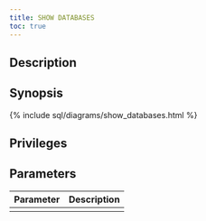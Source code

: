 ```yaml
---
title: SHOW DATABASES
toc: true
---
```


## Description

## Synopsis

{% include sql/diagrams/show_databases.html %}

## Privileges

## Parameters

| Parameter | Description |
|-----------|-------------|
|  |  |

